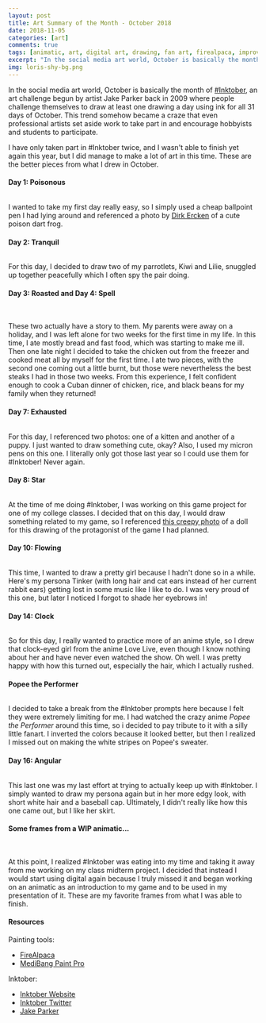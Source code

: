 ```yaml
---
layout: post
title: Art Summary of the Month - October 2018
date: 2018-11-05
categories: [art]
comments: true
tags: [animatic, art, digital art, drawing, fan art, firealpaca, improvement, ink, inktober, inktober2018, medibang, oc, original character, sketches, traditional art]
excerpt: "In the social media art world, October is basically the month of #Inktober, an art challenge begun by artist Jake Parker back in 2009 where people challenge themselves to draw at least one drawing a day using ink for all 31 days of October. This trend somehow became a craze that even professional artists set aside work to take part in and encourage hobbyists and students to participate."
img: loris-shy-bg.png
---
```


<p><first-letter>I</first-letter>n the social media art world, October is basically the month of <a href="http://inktober.com" target="_blank">#Inktober</a>, an art challenge begun by artist Jake Parker back in 2009 where people challenge themselves to draw at least one drawing a day using ink for all 31 days of October. This trend somehow became a craze that even professional artists set aside work to take part in and encourage hobbyists and students to participate.</p>

<p>I have only taken part in #Inktober twice, and I wasn't able to finish yet again this year, but I did manage to make a lot of art in this time. These are the better pieces from what I drew in October.</p>

<h4>Day 1: Poisonous</h4>

<img src="https://lizlorena.com/img/inktoberfrog.jpg" alt="" class="img-fluid"/>

<p>I wanted to take my first day really easy, so I simply used a cheap ballpoint pen I had lying around and referenced a photo by <a href="http://www.dirkerckenimages.com/" target="_blank">Dirk Ercken</a> of a cute poison dart frog.</p>

<h4>Day 2: Tranquil</h4>

<img src="https://lizlorena.com/img/inktoberbirdies.jpg" alt="" class="img-fluid"/>

<p>For this day, I decided to draw two of my parrotlets, Kiwi and Lilie, snuggled up together peacefully which I often spy the pair doing.</p>

<h4>Day 3: Roasted and Day 4: Spell</h4>

<img src="https://lizlorena.com/img/inktoberchicken1.jpg" alt="" class="img-fluid"/>

<img src="https://lizlorena.com/img/inktoberchicken2.jpg" alt="" class="img-fluid"/>

<p>These two actually have a story to them. My parents were away on a holiday, and I was left alone for two weeks for the first time in my life. In this time, I ate mostly bread and fast food, which was starting to make me ill. Then one late night I decided to take the chicken out from the freezer and cooked meat all by myself for the first time. I ate two pieces, with the second one coming out a little burnt, but those were nevertheless the best steaks I had in those two weeks. From this experience, I felt confident enough to cook a Cuban dinner of chicken, rice, and black beans for my family when they returned!</p>

<h4>Day 7: Exhausted</h4>

<img src="https://lizlorena.com/img/inktoberbabies.jpg" alt="" class="img-fluid"/>

<p>For this day, I referenced two photos: one of a kitten and another of a puppy. I just wanted to draw something cute, okay? Also, I used my micron pens on this one. I literally only got those last year so I could use them for #Inktober! Never again.</p>

<h4>Day 8: Star</h4>

<img src="https://lizlorena.com/img/inktoberrabbitgirl.jpg" alt="" class="img-fluid"/>

<p>At the time of me doing #Inktober, I was working on this game project for one of my college classes. I decided that on this day, I would draw something related to my game, so I referenced <a href="http://simplydivine99.blogspot.com/2011/11/alice-mask-update.html" target="_blank" rel="noreferrer noopener">this creepy photo</a> of a doll for this drawing of the protagonist of the game I had planned.</p>

<h4>Day 10: Flowing</h4>

<img src="https://lizlorena.com/img/inktoberme.jpg" alt="" class="img-fluid"/>

<p>This time, I wanted to draw a pretty girl because I hadn't done so in a while. Here's my persona Tinker (with long hair and cat ears instead of her current rabbit ears) getting lost in some music like I like to do. I was very proud of this one, but later I noticed I forgot to shade her eyebrows in!</p>

<h4>Day 14: Clock</h4>

<img src="https://lizlorena.com/img/inktoberclock.jpg" alt="" class="img-fluid"/>

<p>So for this day, I really wanted to practice more of an anime style, so I drew that clock-eyed girl from the anime Love Live, even though I know nothing about her and have never even watched the show. Oh well. I was pretty happy with how this turned out, especially the hair, which I actually rushed.</p>

<h4>Popee the Performer</h4>

<img src="https://lizlorena.com/img/inktoberpopee.jpg" alt="" class="img-fluid"/>

<p>I decided to take a break from the #Inktober prompts here because I felt they were extremely limiting for me. I had watched the crazy anime <em>Popee the Performer</em> around this time, so i decided to pay tribute to it with a silly little fanart. I inverted the colors because it looked better, but then I realized I missed out on making the white stripes on Popee's sweater.</p>

<h4>Day 16: Angular</h4>

<img src="https://lizlorena.com/img/inktoberme2.jpg" alt="" class="img-fluid"/>

<p>This last one was my last effort at trying to actually keep up with #Inktober. I simply wanted to draw my persona again but in her more edgy look, with short white hair and a baseball cap. Ultimately, I didn't really like how this one came out, but I like her skirt.</p>

<h4>Some frames from a WIP animatic...</h4>

<img src="https://lizlorena.com/img/girldownanimatic1.png" alt="" class="img-fluid"/>

<img src="https://lizlorena.com/img/girldownanimatic2.png" alt="" class="img-fluid"/>

<img src="https://lizlorena.com/img/girldownanimatic7.png" alt="" class="img-fluid"/>

<img src="https://lizlorena.com/img/girldownanimatic11.png" alt="" class="img-fluid"/>

<p>At this point, I realized #Inktober was eating into my time and taking it away from me working on my class midterm project. I decided that instead I would start using digital again because I truly missed it and began working on an animatic as an introduction to my game and to be used in my presentation of it. These are my favorite frames from what I was able to finish.</p>

<h4>Resources</h4>

<p>Painting tools:</p>

<ul>
	<li><a href="http://firealpaca.com" target="_blank">FireAlpaca</a></li>
	<li><a href="http://medibangpaint.com/en" target="_blank">MediBang Paint Pro</a></li>
</ul>

<p>Inktober:</p>

<ul>
	<li><a href="http://inktober.com" target="_blank">Inktober Website</a></li>
	<li><a href="http://twitter.com/inktober" target="_blank">Inktober Twitter</a></li>
	<li><a href="https://www.mrjakeparker.com/" target="_blank">Jake Parker</a></li>
</ul>
